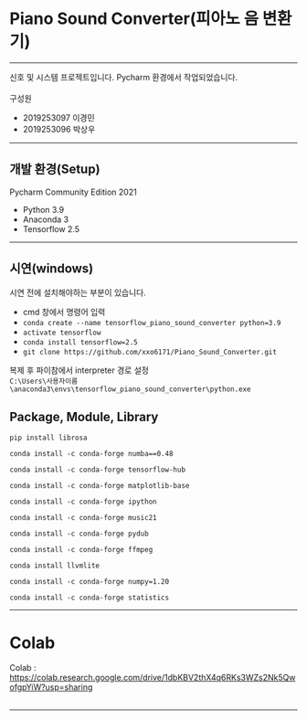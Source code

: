 # Piano Sound Converter(피아노 음 변환기)
- --
신호 및 시스템 프로젝트입니다. Pycharm 환경에서 작업되었습니다.<br/><br/>
구성원
* 2019253097 이경민
* 2019253096 박상우
- --
## 개발 환경(Setup)
Pycharm Community Edition 2021
* Python 3.9
* Anaconda 3
* Tensorflow 2.5
- --
## 시연(windows)
시연 전에 설치해야하는 부분이 있습니다.<br/>
* cmd 창에서 명령어 입력
* ```conda create --name tensorflow_piano_sound_converter python=3.9```
* ```activate tensorflow```
* ```conda install tensorflow=2.5```
* ```git clone https://github.com/xxo6171/Piano_Sound_Converter.git```

복제 후 파이참에서 interpreter 경로 설정<br/>
```C:\Users\사용자이름\anaconda3\envs\tensorflow_piano_sound_converter\python.exe```
## Package, Module, Library
```
pip install librosa

conda install -c conda-forge numba==0.48

conda install -c conda-forge tensorflow-hub

conda install -c conda-forge matplotlib-base

conda install -c conda-forge ipython

conda install -c conda-forge music21

conda install -c conda-forge pydub

conda install -c conda-forge ffmpeg

conda install llvmlite

conda install -c conda-forge numpy=1.20

conda install -c conda-forge statistics
```

- --
# Colab
Colab : https://colab.research.google.com/drive/1dbKBV2thX4q6RKs3WZs2Nk5QwofgpYiW?usp=sharing <br/><br/>
- --





